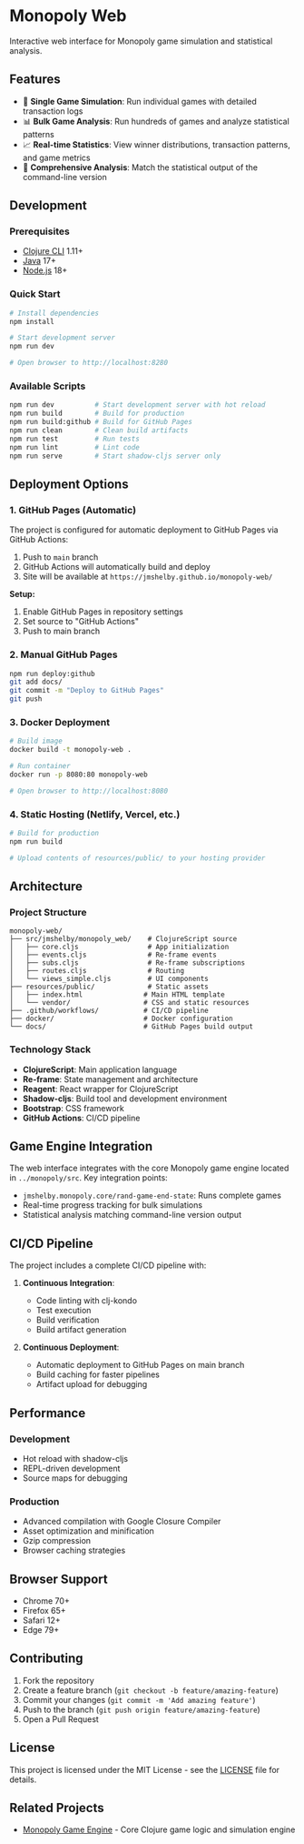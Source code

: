 # Monopoly Web

Interactive web interface for Monopoly game simulation and statistical analysis.

## Features

- 🎲 **Single Game Simulation**: Run individual games with detailed transaction logs
- 📊 **Bulk Game Analysis**: Run hundreds of games and analyze statistical patterns
- 📈 **Real-time Statistics**: View winner distributions, transaction patterns, and game metrics
- 🎯 **Comprehensive Analysis**: Match the statistical output of the command-line version

## Development

### Prerequisites

- [Clojure CLI](https://clojure.org/guides/getting_started) 1.11+
- [Java](https://adoptium.net/) 17+
- [Node.js](https://nodejs.org/) 18+

### Quick Start

```bash
# Install dependencies
npm install

# Start development server
npm run dev

# Open browser to http://localhost:8280
```

### Available Scripts

```bash
npm run dev          # Start development server with hot reload
npm run build        # Build for production
npm run build:github # Build for GitHub Pages
npm run clean        # Clean build artifacts
npm run test         # Run tests
npm run lint         # Lint code
npm run serve        # Start shadow-cljs server only
```

## Deployment Options

### 1. GitHub Pages (Automatic)

The project is configured for automatic deployment to GitHub Pages via GitHub Actions:

1. Push to `main` branch
2. GitHub Actions will automatically build and deploy
3. Site will be available at `https://jmshelby.github.io/monopoly-web/`

**Setup:**
1. Enable GitHub Pages in repository settings
2. Set source to "GitHub Actions"
3. Push to main branch

### 2. Manual GitHub Pages

```bash
npm run deploy:github
git add docs/
git commit -m "Deploy to GitHub Pages"
git push
```

### 3. Docker Deployment

```bash
# Build image
docker build -t monopoly-web .

# Run container
docker run -p 8080:80 monopoly-web

# Open browser to http://localhost:8080
```

### 4. Static Hosting (Netlify, Vercel, etc.)

```bash
# Build for production
npm run build

# Upload contents of resources/public/ to your hosting provider
```

## Architecture

### Project Structure

```
monopoly-web/
├── src/jmshelby/monopoly_web/    # ClojureScript source
│   ├── core.cljs                 # App initialization
│   ├── events.cljs               # Re-frame events
│   ├── subs.cljs                 # Re-frame subscriptions
│   ├── routes.cljs               # Routing
│   └── views_simple.cljs         # UI components
├── resources/public/             # Static assets
│   ├── index.html               # Main HTML template
│   └── vendor/                  # CSS and static resources
├── .github/workflows/           # CI/CD pipeline
├── docker/                      # Docker configuration
└── docs/                        # GitHub Pages build output
```

### Technology Stack

- **ClojureScript**: Main application language
- **Re-frame**: State management and architecture
- **Reagent**: React wrapper for ClojureScript
- **Shadow-cljs**: Build tool and development environment
- **Bootstrap**: CSS framework
- **GitHub Actions**: CI/CD pipeline

## Game Engine Integration

The web interface integrates with the core Monopoly game engine located in `../monopoly/src`. Key integration points:

- `jmshelby.monopoly.core/rand-game-end-state`: Runs complete games
- Real-time progress tracking for bulk simulations
- Statistical analysis matching command-line version output

## CI/CD Pipeline

The project includes a complete CI/CD pipeline with:

1. **Continuous Integration**:
   - Code linting with clj-kondo
   - Test execution
   - Build verification
   - Build artifact generation

2. **Continuous Deployment**:
   - Automatic deployment to GitHub Pages on main branch
   - Build caching for faster pipelines
   - Artifact upload for debugging

## Performance

### Development
- Hot reload with shadow-cljs
- REPL-driven development
- Source maps for debugging

### Production
- Advanced compilation with Google Closure Compiler
- Asset optimization and minification
- Gzip compression
- Browser caching strategies

## Browser Support

- Chrome 70+
- Firefox 65+
- Safari 12+
- Edge 79+

## Contributing

1. Fork the repository
2. Create a feature branch (`git checkout -b feature/amazing-feature`)
3. Commit your changes (`git commit -m 'Add amazing feature'`)
4. Push to the branch (`git push origin feature/amazing-feature`)
5. Open a Pull Request

## License

This project is licensed under the MIT License - see the [LICENSE](LICENSE) file for details.

## Related Projects

- [Monopoly Game Engine](../monopoly/) - Core Clojure game logic and simulation engine
